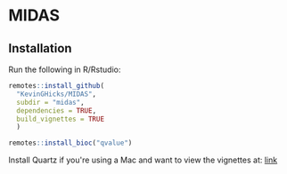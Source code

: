 # MIDAS

## Installation

Run the following in R/Rstudio:

```r
remotes::install_github(
  "KevinGHicks/MIDAS",
  subdir = "midas",
  dependencies = TRUE,
  build_vignettes = TRUE
  )

remotes::install_bioc("qvalue")
```

Install Quartz if you're using a Mac and want to view the vignettes at: [link](https://www.xquartz.org/)
